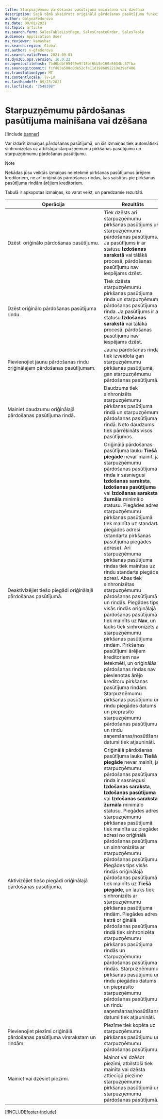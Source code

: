 ```yaml
---
title: Starpuzņēmumu pārdošanas pasūtījuma mainīšana vai dzēšana
description: Šajā tēmā skaidrots oriģinālā pārdošanas pasūtījuma funkcionalitātes mainīšana un dzēšana
author: GalynaFedorova
ms.date: 09/01/2021
ms.topic: article
ms.search.form: SalesTableListPage, SalesCreateOrder, SalesTable
audience: Application User
ms.reviewer: kamaybac
ms.search.region: Global
ms.author: v-gfedorova
ms.search.validFrom: 2021-09-01
ms.dyn365.ops.version: 10.0.22
ms.openlocfilehash: 7bd6bdbf65499e9f18bf6bb5e160a5634bc37fba
ms.sourcegitcommit: fcfd85a508c0de52cfe11d1986892219e39ef406
ms.translationtype: MT
ms.contentlocale: lv-LV
ms.lasthandoff: 09/23/2021
ms.locfileid: "7548398"
---
```

# <a name="change-or-delete-an-original-intercompany-sales-order"></a>Starpuzņēmumu pārdošanas pasūtījuma mainīšana vai dzēšana

[!include [banner](../../includes/banner.md)]

Var izdarīt izmaiņas pārdošanas pasūtījumā, un šīs izmaiņas tiek automātiski sinhronizētas uz atbilstīgu starpuzņēmumu pirkšanas pasūtījumu un starpuzņēmumu pārdošanas pasūtījumu.

> [!NOTE]
> Nekādas jūsu veiktās izmaiņas neietekmē pirkšanas pasūtījumus ārējiem kreditoriem, ne arī oriģinālās pārdošanas rindas, kas saistītas pie pirkšanas pasūtījuma rindām ārējiem kreditoriem.

Tabulā ir apkopotas izmaiņas, ko varat veikt, un paredzamie rezultāti.

| Operācija | Rezultāts |
|---|---|
| Dzēst&nbsp;&nbsp;oriģinālo&nbsp;pārdošanas&nbsp;pasūtījumu. | Tiek dzēsts arī starpuzņēmumu pirkšanas pasūtījums un starpuzņēmumu pārdošanas pasūtījums. Ja pasūtījums ir ar statusu **Izdošanas sarakstā** vai tālākā procesā, pārdošanas pasūtījumu nav iespējams dzēst. |
| Dzēst oriģinālo pārdošanas pasūtījuma rindu. | Tiek dzēsta starpuzņēmumu pirkšanas pasūtījuma rinda un starpuzņēmumu pārdošanas pasūtījuma rinda. Ja pasūtījums ir ar statusu **Izdošanas sarakstā** vai tālākā procesā, pārdošanas pasūtījumu nav iespējams dzēst. |
| Pievienojiet jaunu pārdošanas rindu oriģinālajam pārdošanas pasūtījumam. | Jauna pārdošanas rinda tiek izveidota gan starpuzņēmumu pirkšanas pasūtījumā, gan starpuzņēmumu pārdošanas pasūtījumā. |
| Mainiet daudzumu oriģinālajā pārdošanas pasūtījuma rindā. | Daudzums tiek sinhronizēts starpuzņēmumu pirkšanas pasūtījuma rindā un starpuzņēmumu pārdošanas pasūtījuma rindā. Neto daudzums tiek pārrēķināts visos pasūtījumos. |
| Deaktivizējiet tiešo piegādi oriģinālajā pārdošanas pasūtījumā. | Oriģinālā pārdošanas pasūtījuma lauku **Tiešā piegāde** nevar mainīt, ja starpuzņēmumu pārdošanas pasūtījuma rinda ir sasniegusi **Izdošanas saraksta**, **Izdošanas pasūtījuma** vai **Izdošanas saraksta žurnāla** minimālo statusu. Piegādes adrese starpuzņēmumu pirkšanas pasūtījumā tiek mainīta uz standarta piegādes adresi (standarta pirkšanas pasūtījuma piegādes adrese). Arī starpuzņēmuma pirkšanas pasūtījuma rindas tiek mainītas uz rindu standarta piegādes adresi. Abas tiek sinhronizētas starpuzņēmumu pārdošanas pasūtījumā un rindās. Piegādes tips visās rindās oriģinālajā pārdošanas pasūtījumā tiek mainīts uz **Nav**, un lauks tiek sinhronizēts ar starpuzņēmumu pirkšanas pasūtījuma rindām. Pirkšanas pasūtījumi ārējiem kreditoriem nav ietekmēti, un oriģinālās pārdošanas rindas nav pievienotas ārējo kreditoru pirkšanas pasūtījuma rindām. Starpuzņēmumu pirkšanas pasūtījumu un rindu piegādes datums un pieprasīto starpuzņēmumu pārdošanas pasūtījumu un rindu saņemšanas/nosūtīšanas datumi tiek atjaunināti. |
| Aktivizējiet tiešo piegādi oriģinālajā pārdošanas pasūtījumā. | Oriģinālā pārdošanas pasūtījuma lauku **Tiešā piegāde** nevar mainīt, ja starpuzņēmumu pārdošanas pasūtījuma rinda ir sasniegusi **Izdošanas saraksta**, **Izdošanas pasūtījuma** vai **Izdošanas saraksta žurnāla** minimālo statusu. Piegādes adrese starpuzņēmumu pirkšanas pasūtījumā tiek mainīta uz piegādes adresi no oriģinālā pārdošanas pasūtījuma un sinhronizēta ar starpuzņēmumu pārdošanas pasūtījumu. Piegādes tips visās rindās oriģinālajā pārdošanas pasūtījumā tiek mainīts uz **Tiešā piegāde**, un lauks tiek sinhronizēts ar starpuzņēmumu pirkšanas pasūtījuma rindām. Piegādes adrese katrā oriģinālā pārdošanas pasūtījuma rindā tiek sinhronizēta starpuzņēmumu pirkšanas pasūtījuma rindās un starpuzņēmumu pārdošanas pasūtījuma rindās. Starpuzņēmumu pirkšanas pasūtījumu un rindu piegādes datums un pieprasīto starpuzņēmumu pārdošanas pasūtījumu un rindu saņemšanas/nosūtīšanas datumi tiek atjaunināti. |
| Pievienojiet piezīmi oriģinālā pārdošanas pasūtījuma virsrakstam un rindām. | Piezīme tiek kopēta uz starpuzņēmumu pirkšanas pasūtījumu un starpuzņēmumu pārdošanas pasūtījumu. |
| Mainiet vai dzēsiet piezīmi. | Mainot vai dzēšot piezīmi, atbilstoši tiek mainīta vai dzēsta attiecīgā piezīme starpuzņēmumu pirkšanas pasūtījumā un starpuzņēmumu pārdošanas pasūtījumā. |

[!INCLUDE[footer-include](../../includes/footer-banner.md)]

